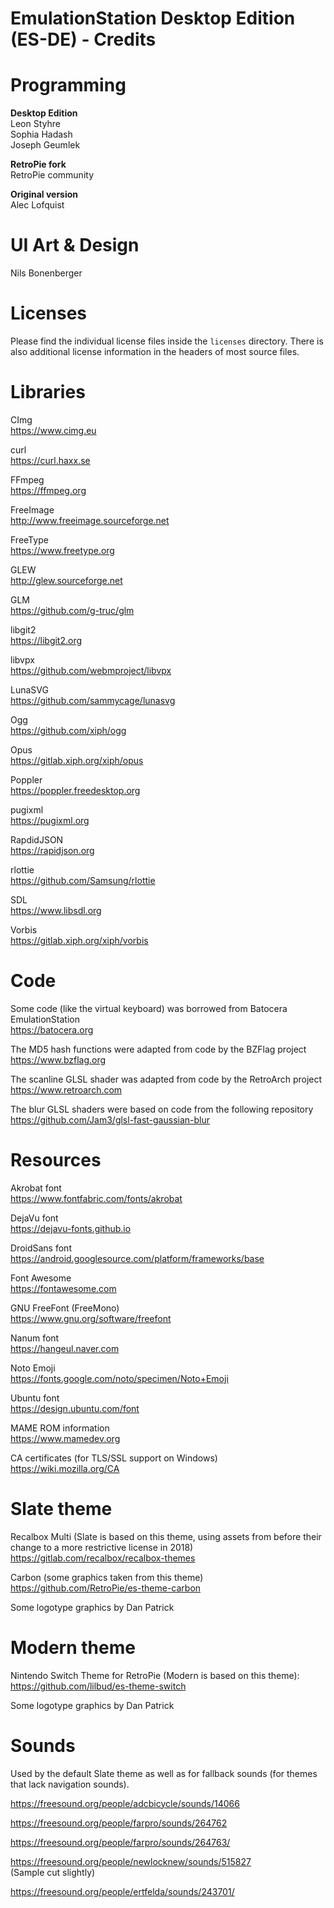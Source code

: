 # EmulationStation Desktop Edition (ES-DE) - Credits

# Programming

**Desktop Edition**\
Leon Styhre \
Sophia Hadash \
Joseph Geumlek

**RetroPie fork**\
RetroPie community

**Original version**\
Alec Lofquist

# UI Art & Design

Nils Bonenberger

# Licenses

Please find the individual license files inside the `licenses` directory. There is also additional license information in the headers of most source files.

# Libraries

CImg \
https://www.cimg.eu

curl \
https://curl.haxx.se

FFmpeg \
https://ffmpeg.org

FreeImage \
http://www.freeimage.sourceforge.net

FreeType \
https://www.freetype.org

GLEW \
http://glew.sourceforge.net

GLM \
https://github.com/g-truc/glm

libgit2 \
https://libgit2.org

libvpx \
https://github.com/webmproject/libvpx

LunaSVG \
https://github.com/sammycage/lunasvg

Ogg \
https://github.com/xiph/ogg

Opus \
https://gitlab.xiph.org/xiph/opus

Poppler \
https://poppler.freedesktop.org

pugixml \
https://pugixml.org

RapdidJSON \
https://rapidjson.org

rlottie \
https://github.com/Samsung/rlottie

SDL \
https://www.libsdl.org

Vorbis \
https://gitlab.xiph.org/xiph/vorbis

# Code

Some code (like the virtual keyboard) was borrowed from Batocera EmulationStation \
https://batocera.org

The MD5 hash functions were adapted from code by the BZFlag project \
https://www.bzflag.org

The scanline GLSL shader was adapted from code by the RetroArch project \
https://www.retroarch.com

The blur GLSL shaders were based on code from the following repository  \
https://github.com/Jam3/glsl-fast-gaussian-blur

# Resources

Akrobat font \
https://www.fontfabric.com/fonts/akrobat

DejaVu font \
https://dejavu-fonts.github.io

DroidSans font \
https://android.googlesource.com/platform/frameworks/base

Font Awesome \
https://fontawesome.com

GNU FreeFont (FreeMono) \
https://www.gnu.org/software/freefont

Nanum font \
https://hangeul.naver.com

Noto Emoji \
https://fonts.google.com/noto/specimen/Noto+Emoji

Ubuntu font \
https://design.ubuntu.com/font

MAME ROM information \
https://www.mamedev.org

CA certificates (for TLS/SSL support on Windows) \
https://wiki.mozilla.org/CA

# Slate theme

Recalbox Multi (Slate is based on this theme, using assets from before their change to a more restrictive license in 2018) \
https://gitlab.com/recalbox/recalbox-themes

Carbon (some graphics taken from this theme) \
https://github.com/RetroPie/es-theme-carbon

Some logotype graphics by Dan Patrick

# Modern theme

Nintendo Switch Theme for RetroPie (Modern is based on this theme): \
https://github.com/lilbud/es-theme-switch

Some logotype graphics by Dan Patrick

# Sounds

Used by the default Slate theme as well as for fallback sounds (for themes that lack navigation sounds).

https://freesound.org/people/adcbicycle/sounds/14066

https://freesound.org/people/farpro/sounds/264762

https://freesound.org/people/farpro/sounds/264763/

https://freesound.org/people/newlocknew/sounds/515827 \
(Sample cut slightly)

https://freesound.org/people/ertfelda/sounds/243701/
